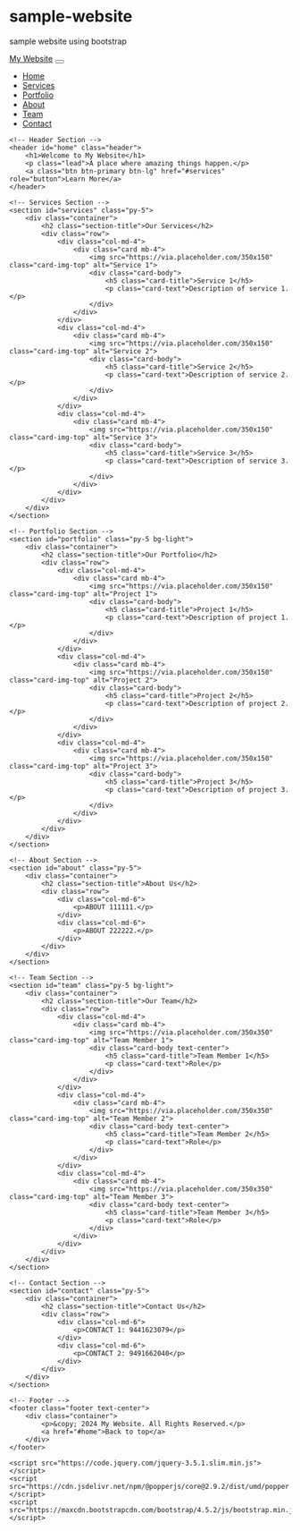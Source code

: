 # sample-website
sample website using bootstrap


<!DOCTYPE html>
<html lang="en">
<head>
    <meta charset="UTF-8">
    <meta name="viewport" content="width=device-width, initial-scale=1.0">
    <title>Complex Bootstrap Website</title>
    <link href="https://maxcdn.bootstrapcdn.com/bootstrap/4.5.2/css/bootstrap.min.css" rel="stylesheet">
    <link href="boot.css" rel="stylesheet">
</head>
<body>
    <!-- Navigation Bar -->
    <nav class="navbar navbar-expand-lg navbar-dark">
        <a class="navbar-brand" href="#">My Website</a>
        <button class="navbar-toggler" type="button" data-toggle="collapse" data-target="#navbarNav" aria-controls="navbarNav" aria-expanded="false" aria-label="Toggle navigation">
            <span class="navbar-toggler-icon"></span>
        </button>
        <div class="collapse navbar-collapse" id="navbarNav">
            <ul class="navbar-nav ml-auto">
                <li class="nav-item active">
                    <a class="nav-link" href="#home">Home</a>
                </li>
                <li class="nav-item">
                    <a class="nav-link" href="#services">Services</a>
                </li>
                <li class="nav-item">
                    <a class="nav-link" href="#portfolio">Portfolio</a>
                </li>
                <li class="nav-item">
                    <a class="nav-link" href="#about">About</a>
                </li>
                <li class="nav-item">
                    <a class="nav-link" href="#team">Team</a>
                </li>
                <li class="nav-item">
                    <a class="nav-link" href="#contact">Contact</a>
                </li>
            </ul>
        </div>
    </nav>

    <!-- Header Section -->
    <header id="home" class="header">
        <h1>Welcome to My Website</h1>
        <p class="lead">A place where amazing things happen.</p>
        <a class="btn btn-primary btn-lg" href="#services" role="button">Learn More</a>
    </header>

    <!-- Services Section -->
    <section id="services" class="py-5">
        <div class="container">
            <h2 class="section-title">Our Services</h2>
            <div class="row">
                <div class="col-md-4">
                    <div class="card mb-4">
                        <img src="https://via.placeholder.com/350x150" class="card-img-top" alt="Service 1">
                        <div class="card-body">
                            <h5 class="card-title">Service 1</h5>
                            <p class="card-text">Description of service 1.</p>
                        </div>
                    </div>
                </div>
                <div class="col-md-4">
                    <div class="card mb-4">
                        <img src="https://via.placeholder.com/350x150" class="card-img-top" alt="Service 2">
                        <div class="card-body">
                            <h5 class="card-title">Service 2</h5>
                            <p class="card-text">Description of service 2.</p>
                        </div>
                    </div>
                </div>
                <div class="col-md-4">
                    <div class="card mb-4">
                        <img src="https://via.placeholder.com/350x150" class="card-img-top" alt="Service 3">
                        <div class="card-body">
                            <h5 class="card-title">Service 3</h5>
                            <p class="card-text">Description of service 3.</p>
                        </div>
                    </div>
                </div>
            </div>
        </div>
    </section>

    <!-- Portfolio Section -->
    <section id="portfolio" class="py-5 bg-light">
        <div class="container">
            <h2 class="section-title">Our Portfolio</h2>
            <div class="row">
                <div class="col-md-4">
                    <div class="card mb-4">
                        <img src="https://via.placeholder.com/350x150" class="card-img-top" alt="Project 1">
                        <div class="card-body">
                            <h5 class="card-title">Project 1</h5>
                            <p class="card-text">Description of project 1.</p>
                        </div>
                    </div>
                </div>
                <div class="col-md-4">
                    <div class="card mb-4">
                        <img src="https://via.placeholder.com/350x150" class="card-img-top" alt="Project 2">
                        <div class="card-body">
                            <h5 class="card-title">Project 2</h5>
                            <p class="card-text">Description of project 2.</p>
                        </div>
                    </div>
                </div>
                <div class="col-md-4">
                    <div class="card mb-4">
                        <img src="https://via.placeholder.com/350x150" class="card-img-top" alt="Project 3">
                        <div class="card-body">
                            <h5 class="card-title">Project 3</h5>
                            <p class="card-text">Description of project 3.</p>
                        </div>
                    </div>
                </div>
            </div>
        </div>
    </section>

    <!-- About Section -->
    <section id="about" class="py-5">
        <div class="container">
            <h2 class="section-title">About Us</h2>
            <div class="row">
                <div class="col-md-6">
                    <p>ABOUT 111111.</p>
                </div>
                <div class="col-md-6">
                    <p>ABOUT 222222.</p>
                </div>
            </div>
        </div>
    </section>

    <!-- Team Section -->
    <section id="team" class="py-5 bg-light">
        <div class="container">
            <h2 class="section-title">Our Team</h2>
            <div class="row">
                <div class="col-md-4">
                    <div class="card mb-4">
                        <img src="https://via.placeholder.com/350x350" class="card-img-top" alt="Team Member 1">
                        <div class="card-body text-center">
                            <h5 class="card-title">Team Member 1</h5>
                            <p class="card-text">Role</p>
                        </div>
                    </div>
                </div>
                <div class="col-md-4">
                    <div class="card mb-4">
                        <img src="https://via.placeholder.com/350x350" class="card-img-top" alt="Team Member 2">
                        <div class="card-body text-center">
                            <h5 class="card-title">Team Member 2</h5>
                            <p class="card-text">Role</p>
                        </div>
                    </div>
                </div>
                <div class="col-md-4">
                    <div class="card mb-4">
                        <img src="https://via.placeholder.com/350x350" class="card-img-top" alt="Team Member 3">
                        <div class="card-body text-center">
                            <h5 class="card-title">Team Member 3</h5>
                            <p class="card-text">Role</p>
                        </div>
                    </div>
                </div>
            </div>
        </div>
    </section>

    <!-- Contact Section -->
    <section id="contact" class="py-5">
        <div class="container">
            <h2 class="section-title">Contact Us</h2>
            <div class="row">
                <div class="col-md-6">
                    <p>CONTACT 1: 9441623079</p>
                </div>
                <div class="col-md-6">
                    <p>CONTACT 2: 9491662040</p>
                </div>
            </div>
        </div>
    </section>

    <!-- Footer -->
    <footer class="footer text-center">
        <div class="container">
            <p>&copy; 2024 My Website. All Rights Reserved.</p>
            <a href="#home">Back to top</a>
        </div>
    </footer>

    <script src="https://code.jquery.com/jquery-3.5.1.slim.min.js"></script>
    <script src="https://cdn.jsdelivr.net/npm/@popperjs/core@2.9.2/dist/umd/popper.min.js"></script>
    <script src="https://maxcdn.bootstrapcdn.com/bootstrap/4.5.2/js/bootstrap.min.js"></script>
</body>
</html>

